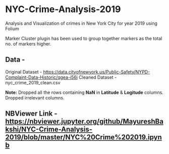 # NYC-Crime-Analysis-2019
Analysis and Visualization of crimes in New York City for year 2019 using Folium

Marker Cluster plugin has been used to group together markers as the total no. of markers higher.


## Data -
Original Dataset - https://data.cityofnewyork.us/Public-Safety/NYPD-Complaint-Data-Historic/qgea-i56i
Cleaned Dataset - nyc_crime_2019_clean.csv

__Note:__
Dropped all the rows containing __NaN__ in __Latitude__ & __Logitude__ columns.
Dropped irrelevant columns.


## NBViewer Link - https://nbviewer.jupyter.org/github/MayureshBakshi/NYC-Crime-Analysis-2019/blob/master/NYC%20Crime%202019.ipynb
